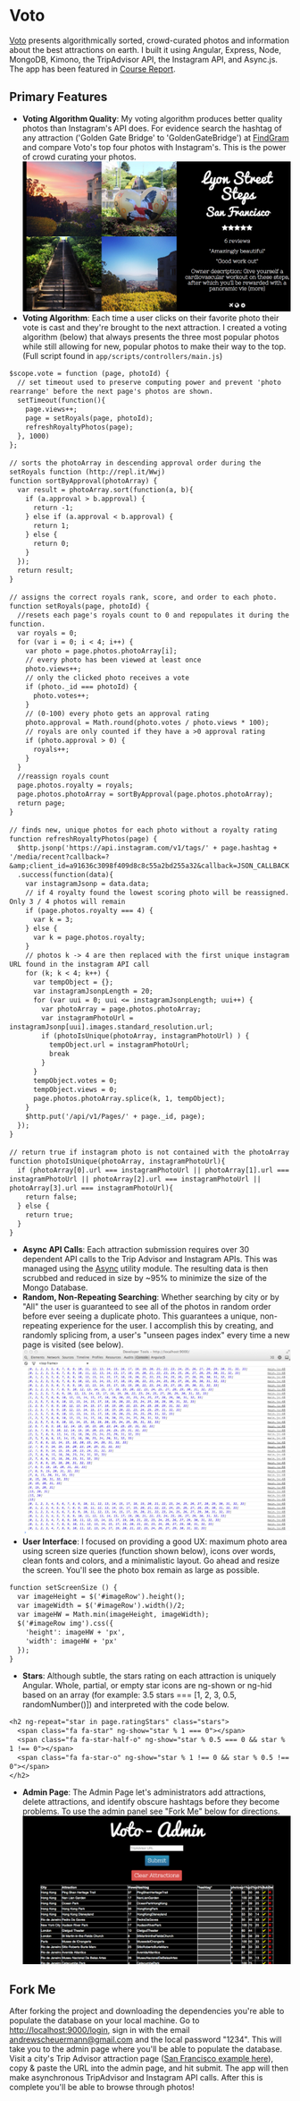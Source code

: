 Voto
=========
[Voto](http://photo-voto.herokuapp.com/) presents algorithmically sorted, crowd-curated photos and information about the best attractions on earth. I built it using Angular, Express, Node, MongoDB, Kimono, the TripAdvisor API, the Instagram API, and Async.js. The app has been featured in [Course Report](https://www.coursereport.com/blog/hiring-day-at-fullstack-academy).

Primary Features
---------
* **Voting Algorithm Quality**: My voting algorithm produces better quality photos than Instagram's API does. For evidence search the hashtag of any attraction ('Golden Gate Bridge' to 'GoldenGateBridge') at [FindGram](http://findgram.com/) and compare Voto's top four photos with Instagram's. This is the power of crowd curating your photos.
![](/images/voting.png?raw=true)
* **Voting Algorithm**: Each time a user clicks on their favorite photo their vote is cast and they're brought to the next attraction. I created a voting algorithm (below) that always presents the three most popular photos while still allowing for new, popular photos to make their way to the top. (Full script found in `app/scripts/controllers/main.js`)
```
$scope.vote = function (page, photoId) {
  // set timeout used to preserve computing power and prevent 'photo rearrange' before the next page's photos are shown.
  setTimeout(function(){
    page.views++;
    page = setRoyals(page, photoId);
    refreshRoyaltyPhotos(page);
  }, 1000)
};

// sorts the photoArray in descending approval order during the setRoyals function (http://repl.it/Wwj)
function sortByApproval(photoArray) {
  var result = photoArray.sort(function(a, b){
    if (a.approval > b.approval) {
      return -1;
    } else if (a.approval < b.approval) {
      return 1;
    } else {
      return 0;
    }
  });
  return result;
}

// assigns the correct royals rank, score, and order to each photo.
function setRoyals(page, photoId) {
  //resets each page's royals count to 0 and repopulates it during the function.
  var royals = 0;
  for (var i = 0; i < 4; i++) {
    var photo = page.photos.photoArray[i];
    // every photo has been viewed at least once
    photo.views++;
    // only the clicked photo receives a vote
    if (photo._id === photoId) {
      photo.votes++;
    }
    // (0-100) every photo gets an approval rating
    photo.approval = Math.round(photo.votes / photo.views * 100);
    // royals are only counted if they have a >0 approval rating
    if (photo.approval > 0) {
      royals++;
    }
  }
  //reassign royals count
  page.photos.royalty = royals;
  page.photos.photoArray = sortByApproval(page.photos.photoArray);
  return page;
}

// finds new, unique photos for each photo without a royalty rating
function refreshRoyaltyPhotos(page) {
  $http.jsonp('https://api.instagram.com/v1/tags/' + page.hashtag + '/media/recent?callback=?&amp;client_id=a91636c3098f409d8c8c55a2bd255a32&callback=JSON_CALLBACK')
  .success(function(data){
    var instagramJsonp = data.data;
    // if 4 royalty found the lowest scoring photo will be reassigned. Only 3 / 4 photos will remain
    if (page.photos.royalty === 4) {
      var k = 3;
    } else {
      var k = page.photos.royalty;
    }
    // photos k -> 4 are then replaced with the first unique instagram URL found in the instagram API call
    for (k; k < 4; k++) {
      var tempObject = {};
      var instagramJsonpLength = 20;
      for (var uui = 0; uui <= instagramJsonpLength; uui++) {
        var photoArray = page.photos.photoArray;
        var instagramPhotoUrl = instagramJsonp[uui].images.standard_resolution.url;
        if (photoIsUnique(photoArray, instagramPhotoUrl) ) {
          tempObject.url = instagramPhotoUrl;
          break
        }
      }
      tempObject.votes = 0;
      tempObject.views = 0;
      page.photos.photoArray.splice(k, 1, tempObject);
    }
    $http.put('/api/v1/Pages/' + page._id, page);
  });
}

// return true if instagram photo is not contained with the photoArray
function photoIsUnique(photoArray, instagramPhotoUrl){
  if (photoArray[0].url === instagramPhotoUrl || photoArray[1].url === instagramPhotoUrl || photoArray[2].url === instagramPhotoUrl || photoArray[3].url === instagramPhotoUrl){
    return false;
  } else {
    return true;
  }
}
```
* **Async API Calls**: Each attraction submission requires over 30 dependent API calls to the Trip Advisor and Instagram APIs. This was managed using the [Async](https://github.com/caolan/async) utility module. The resulting data is then scrubbed and reduced in size by ~95% to minimize the size of the Mongo Database.
* **Random, Non-Repeating Searching**: Whether searching by city or by "All" the user is guaranteed to see all of the photos in random order before ever seeing a duplicate photo. This guarantees a unique, non-repeating experience for the user. I accomplish this by creating, and randomly splicing from, a user's "unseen pages index" every time a new page is visited (see below).
![](/images/console.png?raw=true)
* **User Interface**: I	focused on providing a good UX: maximum photo area using screen size queries (function shown below), icons over words, clean fonts and colors, and a minimalistic layout. Go ahead and resize the screen. You'll see the photo box remain as large as possible.
```
function setScreenSize () {
  var imageHeight = $('#imageRow').height();
  var imageWidth = $('#imageRow').width()/2;
  var imageHW = Math.min(imageHeight, imageWidth);
  $('#imageRow img').css({
    'height': imageHW + 'px',
    'width': imageHW + 'px'
  });
}
```
* **Stars**: Although subtle, the stars rating on each attraction is uniquely Angular. Whole, partial, or empty star icons are ng-shown or ng-hid based on an array (for example: 3.5 stars === [1, 2, 3, 0.5, randomNumber()]) and interpreted with the code below.
```
<h2 ng-repeat="star in page.ratingStars" class="stars">
  <span class="fa fa-star" ng-show="star % 1 === 0"></span>
  <span class="fa fa-star-half-o" ng-show="star % 0.5 === 0 && star % 1 !== 0"></span>
  <span class="fa fa-star-o" ng-show="star % 1 !== 0 && star % 0.5 !== 0"></span>
</h2>
```
* **Admin Page**: The Admin Page let's administrators add attractions, delete attractions, and identify obscure hashtags before they become problems. To use the admin panel see "Fork Me" below for directions.
![](/images/admin.png?raw=true)


Fork Me
---------
After forking the project and downloading the dependencies you're able to populate the database on your local machine. Go to [http://localhost:9000/login](localhost:9000/login), sign in with the email andrewscheuermann@gmail.com and the local password "1234". This will take you to the admin page where you'll be able to populate the database. Visit a city's Trip Advisor attraction page ([San Francisco example here](http://www.tripadvisor.com/Attractions-g60713-Activities-San_Francisco_California.html)), copy & paste the URL into the admin page, and hit submit. The app will then make asynchronous TripAdvisor and Instagram API calls. After this is complete you'll be able to browse through photos!

